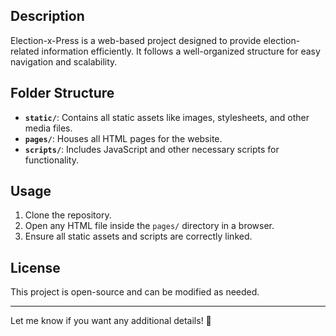 ## Description
Election-x-Press is a web-based project designed to provide election-related information efficiently. It follows a well-organized structure for easy navigation and scalability.

## Folder Structure
- **`static/`**: Contains all static assets like images, stylesheets, and other media files.
- **`pages/`**: Houses all HTML pages for the website.
- **`scripts/`**: Includes JavaScript and other necessary scripts for functionality.

## Usage
1. Clone the repository.
2. Open any HTML file inside the `pages/` directory in a browser.
3. Ensure all static assets and scripts are correctly linked.

## License
This project is open-source and can be modified as needed.

---
Let me know if you want any additional details! 🚀
